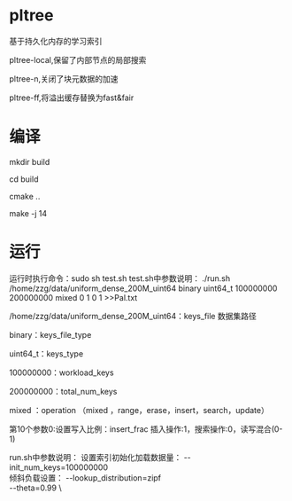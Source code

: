 
# pltree
基于持久化内存的学习索引

pltree-local,保留了内部节点的局部搜索

pltree-n,关闭了块元数据的加速

pltree-ff,将溢出缓存替换为fast&fair


# 编译

mkdir build

cd build

cmake ..

make -j 14

# 运行
运行时执行命令：sudo sh test.sh
test.sh中参数说明：
./run.sh /home/zzg/data/uniform_dense_200M_uint64 binary uint64_t 100000000 200000000 mixed 0 1 0 1 >>Pal.txt

/home/zzg/data/uniform_dense_200M_uint64：keys_file 数据集路径

binary：keys_file_type

uint64_t：keys_type

100000000：workload_keys

200000000：total_num_keys

mixed ：operation （mixed ，range，erase，insert，search，update）

第10个参数0:设置写入比例：insert_frac 插入操作:1，搜索操作:0，读写混合(0-1)

run.sh中参数说明：
设置索引初始化加载数据量：  --init_num_keys=100000000 \
倾斜负载设置：
--lookup_distribution=zipf \
--theta=0.99 \

